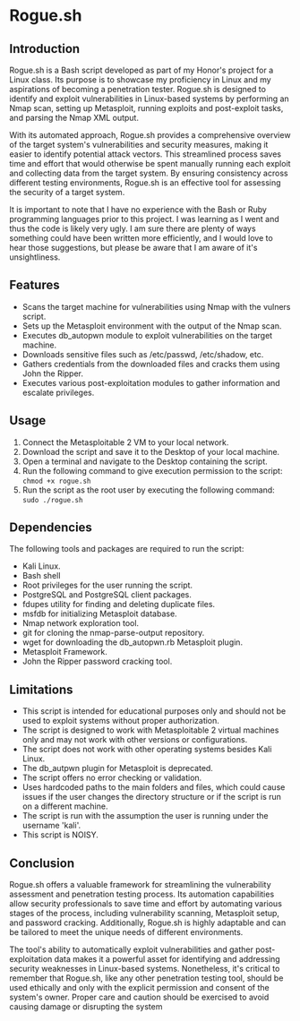 # Rogue.sh

## Introduction

Rogue.sh is a Bash script developed as part of my Honor's project for a Linux class. Its purpose is to showcase my proficiency in Linux and my aspirations of becoming a penetration tester. Rogue.sh is designed to identify and exploit vulnerabilities in Linux-based systems by performing an Nmap scan, setting up Metasploit, running exploits and post-exploit tasks, and parsing the Nmap XML output.

With its automated approach, Rogue.sh provides a comprehensive overview of the target system's vulnerabilities and security measures, making it easier to identify potential attack vectors. This streamlined process saves time and effort that would otherwise be spent manually running each exploit and collecting data from the target system. By ensuring consistency across different testing environments, Rogue.sh is an effective tool for assessing the security of a target system.

It is important to note that I have no experience with the Bash or Ruby programming languages prior to this project. I was learning as I went and thus the code is likely very ugly. I am sure there are plenty of ways something could have been written more efficiently, and I would love to hear those suggestions, but please be aware that I am aware of it's unsightliness.

## Features

- Scans the target machine for vulnerabilities using Nmap with the vulners script.
- Sets up the Metasploit environment with the output of the Nmap scan.
- Executes db_autopwn module to exploit vulnerabilities on the target machine.
- Downloads sensitive files such as /etc/passwd, /etc/shadow, etc.
- Gathers credentials from the downloaded files and cracks them using John the Ripper.
- Executes various post-exploitation modules to gather information and escalate privileges.

## Usage

1. Connect the Metasploitable 2 VM to your local network.
2. Download the script and save it to the Desktop of your local machine.
3. Open a terminal and navigate to the Desktop containing the script.
4. Run the following command to give execution permission to the script: `chmod +x rogue.sh`
5. Run the script as the root user by executing the following command: `sudo ./rogue.sh`

## Dependencies

The following tools and packages are required to run the script:
- Kali Linux.
- Bash shell 
- Root privileges for the user running the script.
- PostgreSQL and PostgreSQL client packages.
- fdupes utility for finding and deleting duplicate files.
- msfdb for initializing Metasploit database.
- Nmap network exploration tool.
- git for cloning the nmap-parse-output repository.
- wget for downloading the db_autopwn.rb Metasploit plugin.
- Metasploit Framework.
- John the Ripper password cracking tool.

## Limitations

- This script is intended for educational purposes only and should not be used to exploit systems without proper authorization.
- The script is designed to work with Metasploitable 2 virtual machines only and may not work with other versions or configurations.
- The script does not work with other operating systems besides Kali Linux.
- The db_autpwn plugin for Metasploit is deprecated.
- The script offers no error checking or validation.
- Uses hardcoded paths to the main folders and files, which could cause issues if the user changes the directory structure or if the script is run on a different machine.
- The script is run with the assumption the user is running under the username 'kali'.
- This script is NOISY.

## Conclusion

Rogue.sh offers a valuable framework for streamlining the vulnerability assessment and penetration testing process. Its automation capabilities allow security professionals to save time and effort by automating various stages of the process, including vulnerability scanning, Metasploit setup, and password cracking. Additionally, Rogue.sh is highly adaptable and can be tailored to meet the unique needs of different environments.

The tool's ability to automatically exploit vulnerabilities and gather post-exploitation data makes it a powerful asset for identifying and addressing security weaknesses in Linux-based systems. Nonetheless, it's critical to remember that Rogue.sh, like any other penetration testing tool, should be used ethically and only with the explicit permission and consent of the system's owner. Proper care and caution should be exercised to avoid causing damage or disrupting the system
